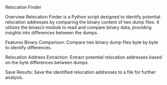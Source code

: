 Relocation Finder

Overview
Relocation Finder is a Python script designed to identify potential relocation addresses by comparing the binary content of two dump files. It utilizes the binascii module to read and compare binary data, providing insights into differences between the dumps.

Features
Binary Comparison: Compare two binary dump files byte by byte to identify differences.

Relocation Address Extraction: Extract potential relocation addresses based on the byte differences between dumps.

Save Results: Save the identified relocation addresses to a file for further analysis.
